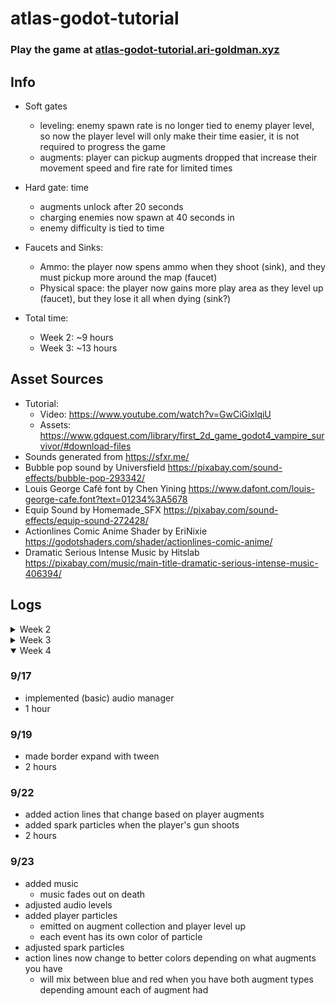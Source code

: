 # atlas-godot-tutorial

### Play the game at [atlas-godot-tutorial.ari-goldman.xyz](https://atlas-godot-tutorial.ari-goldman.xyz/)

## Info
- Soft gates
	- leveling: enemy spawn rate is no longer tied to enemy player level, so now the player level will only make their time easier, it is not required to progress the game 
	- augments: player can pickup augments dropped that increase their movement speed and fire rate for limited times
- Hard gate: time
	- augments unlock after 20 seconds
	- charging enemies now spawn at 40 seconds in
	- enemy difficulty is tied to time
- Faucets and Sinks:
	- Ammo: the player now spens ammo when they shoot (sink), and they must pickup more around the map (faucet)
	- Physical space: the player now gains more play area as they level up (faucet), but they lose it all when dying (sink?)
	
- Total time:
	- Week 2: ~9 hours
	- Week 3: ~13 hours

## Asset Sources
- Tutorial:
	- Video: https://www.youtube.com/watch?v=GwCiGixlqiU
	- Assets: https://www.gdquest.com/library/first_2d_game_godot4_vampire_survivor/#download-files
- Sounds generated from https://sfxr.me/
- Bubble pop sound by Universfield https://pixabay.com/sound-effects/bubble-pop-293342/
- Louis George Café font by Chen Yining https://www.dafont.com/louis-george-cafe.font?text=01234%3A5678
- Equip Sound by Homemade_SFX https://pixabay.com/sound-effects/equip-sound-272428/
- Actionlines Comic Anime Shader by EriNixie https://godotshaders.com/shader/actionlines-comic-anime/
- Dramatic Serious Intense Music by Hitslab https://pixabay.com/music/main-title-dramatic-serious-intense-music-406394/

## Logs

<details>
<summary>Week 2</summary>
### 9/3
- initialized repository with project files
- started tutorial
- 0.5 hours

### 9/7
- finished tutorial project
- 1.5 hours

### 9/8
- reorganize files
- add XP system
	- mobs drop XP
	- XP attractes to player when in range
	- player levels up at certain XP values
	- player shoots faster on level
- 3 hours (I lost a lot of work to the git gods)

### 9/9
- added charging enemy
- made gun now shoot the closest enemy
- adjusted enemy spawning path to be outside camera
- made enemies spawn faster as player levels up
- added sound effects
- add github workflow to push to github pages
- 4 hours
</details>

<details>
<summary>Week 3</summary>

### 9/15
- added background timer
- created border tool script
- 2 hours (had a lot of trouble with border script)

### 9/16
- made border expand on level
- fixed errors in border tool script
- added ammo meter
- made generic pickup object, now encompassing the XP pickup
- added ammo pickup
	- spawn rate increases with player level
	- has a pickup sound effect
- added text to player displaying current level
- tweaked difficulty curve, mob spawn rate is now depedent on time
	- timer flashes red when spawn rate increases
- death screen now displays time survived
- added augment system
	- augments drop from green slimes
	- can either increase player speed or fire rate
- 11 hours
</details>

<details open>
<summary>Week 4</summary>

### 9/17
- implemented (basic) audio manager
- 1 hour

### 9/19
- made border expand with tween
- 2 hours

### 9/22
- added action lines that change based on player augments
- added spark particles when the player's gun shoots
- 2 hours

### 9/23
- added music
	- music fades out on death
- adjusted audio levels
- added player particles
	- emitted on augment collection and player level up
	- each event has its own color of particle
- adjusted spark particles
- action lines now change to better colors depending on what augments you have
	- will mix between blue and red when you have both augment types depending amount each of augment had

</details>
